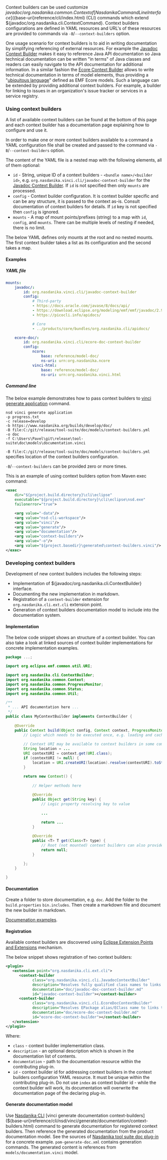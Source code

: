 Context builders can be used customize ${javadoc/org.nasdanika.common.Context} of [Nasdanika Command Line Interface](${base-uri}reference/cli/index.html) (CLI) commands which extend ${javadoc/org.nasdanika.cli.ContextCommand}.
Context builders configurations are defined in YAML resources and URL's of these resources are provided to commands via ``-B``/``--context-builders`` option.

One usage scenario for context builders is to aid in writing documentation by simplifying referencing of external resources. 
For example the [Javadoc Context Builder](org.nasdanika.vinci.cli/javadoc-context-builder.html) makes it easy to reference Java API documentation so Java technical documentation can be written "in terms" of Java classes
and readers can easily navigate to the API documentation for additional information.
In a similar fashion the [Ecore Context Builder](org.nasdanika.vinci.cli/ecore-doc-context-builder.html) allows to write technical documentation in terms of model elements, thus providing a "[ubiquitous language](https://martinfowler.com/bliki/UbiquitousLanguage.html)" defined as EMF Ecore models.
Such a language can be extended by providing additional context builders. For example, a builder for linking to issues in an organization's issue tracker or services in a service registry.

### Using context builders

A list of available context builders can be found at the bottom of this page and each context builder has a documentation page explaining how to configure and use it.

In order to make one or more context builders available to a command a YAML configuration file shall be created and passed to the command via ``-B``/``--context-builders`` option.

The content of the YAML file is a nested map with the following elements, all of them optional:

* ``id`` - String, unique ID of a context builders - ``<bundle name>/<builder id>``, e.g. ``org.nasdanika.vinci.cli/javadoc-context-builder`` for the [Javadoc Context Builder](org.nasdanika.vinci.cli/javadoc-context-builder.html). If ``id`` is not specified then only ``mounts`` are processed.
* ``config`` - Context builder configuration. It is context builder specific and can be any structure, it is passed to the context as-is. Consult documentation of context builders for details. If ``id`` key is not specified then ``config`` is ignored.
* ``mounts`` - A map of mount points/prefixes (string) to a map with ``id``, ``config``, and ``mounts``. There can be multiple levels of nesting if needed, there is no limit.  

The below YAML defines only mounts at the root and no nested mounts. The first context builder takes a list as its configuration and the second takes a map.

#### Examples

##### YAML file

```yaml
mounts:
    javadoc/:
        id: org.nasdanika.vinci.cli/javadoc-context-builder
        config:
            # Third-party
            - https://docs.oracle.com/javase/8/docs/api/
            - https://download.eclipse.org/modeling/emf/emf/javadoc/2.9.0/
            - https://picocli.info/apidocs/

            # Core
            - ../products/core/bundles/org.nasdanika.cli/apidocs/

    ecore-doc/:
        id: org.nasdanika.vinci.cli/ecore-doc-context-builder
        config:
            ncore:
                base: reference/model-doc/
                ns-uri: urn:org.nasdanika.ncore
            vinci-html:
                base: reference/model-doc/
                ns-uri: urn:org.nasdanika.vinci.html
```

##### Command line

The below example demonstrates how to pass context builders to [vinci generate application](${base-uri}reference/cli/nsd/vinci/generate/application.html) command.

```console
nsd vinci generate application 
-p progress.txt 
-c release=develop 
-b https://www.nasdanika.org/builds/develop/doc/ 
-B file:C:/git/release/tool-suite/doc/models/context-builders.yml 
-o doc 
-f C:\Users\Pavel\git\release\tool-suite\doc\models\documentation.vinci
``` 

``-B file:C:/git/release/tool-suite/doc/models/context-builders.yml`` specifies location of the context builders configuration. 

``-B``/``--context-builders`` can be provided zero or more times. 

This is an example of using context builders option from Maven exec command:

```xml
<exec
	dir="${project.build.directory}\cli\eclipse"
	executable="${project.build.directory}\cli\eclipse\nsd.exe" 
	failonerror="true">

	<arg value="-data"/>
	<arg value="nsd-cli-workspace"/>
	<arg value="vinci"/>
	<arg value="generate"/>
	<arg value="documentation"/>
	<arg value="context-builders"/>
	<arg value="-o"/>
	<arg value="${project.basedir}\generated\context-builders.vinci"/>
</exec>
```

### Developing context builders

Development of new context builders includes the following steps:

* Implementation of ${javadoc/org.nasdanika.cli.ContextBuilder} interface.
* Documenting the new implementation in markdown.  
* Registration of a ``context-builder`` extension for ``org.nasdanika.cli.ext.cli`` extension point.
* Generation of context builders documentation model to include into the documentation system.

#### Implementation

The below code snippet shows an structure of a context builder.
You can also take a look at linked sources of context builder implementations for concrete implementation examples.  

```java
package ...;

import org.eclipse.emf.common.util.URI;

import org.nasdanika.cli.ContextBuilder;
import org.nasdanika.common.Context;
import org.nasdanika.common.ProgressMonitor;
import org.nasdanika.common.Status;
import org.nasdanika.common.Util;

/**
 * ... API documentation here ...
 */
public class MyContextBuilder implements ContextBuilder {
	
	@Override
	public Context build(Object config, Context context, ProgressMonitor progressMonitor) {
		// Logic which needs to be executed once, e.g. loading and caching of information from remote systems.
		
		// Context URI may be available to context builders in some commands for resolving relative URL's.
		String location = ...  		
		URI contextURI = context.get(URI.class);
		if (contextURI != null) {
			location = URI.createURI(location).resolve(contextURI).toString();
		}
		
		return new Context() {
		
			// Helper methods here			

			@Override
			public Object get(String key) {
				// Logic property resolving key to value
				
				...
				
				return ... 
			}

			@Override
			public <T> T get(Class<T> type) {
				// Root (not mounted) context builders can also provide services
				return null;
			}
			
		};
	}

}
```   

#### Documentation

Create a folder to store documentation, e.g. ``doc``. Add the folder to the ``build.properties`` ``bin.includes``.
Then create a markdown file and document the new builder in markdown. 

[Documenation examples](https://github.com/Nasdanika/vinci/tree/master/cli/doc).

#### Registration

Available context builders are discovered using [Eclipse Extension Points and Extensions](https://www.vogella.com/tutorials/EclipseExtensionPoint/article.html) mechanism.

The below snippet shows registration of two context builders:

```xml
<plugin>
   <extension point="org.nasdanika.cli.ext.cli">
      <context-builder
            class="org.nasdanika.vinci.cli.JavadocContextBuilder"
            description="Resolves fully qualified class names to links to class Javadoc."
            documentation="doc/javadoc-doc-context-builder.md"
            id="javadoc-context-builder"></context-builder>
      <context-builder
            class="org.nasdanika.vinci.cli.EcoreDocContextBuilder"
            description="Resolves EPackage alias/EClass name to links to Ecore model documentation."
            documentation="doc/ecore-doc-context-builder.md"
            id="ecore-doc-context-builder"></context-builder>
   </extension>
</plugin>
```

Where:

* ``class`` - context builder implementation class.
* ``description`` - an optional description which is shown in the documentation list of contents.
* ``documentation`` - path to the documentation resource within the contributing plug-in.
* ``id`` - context builder id for addressing context builders in the context builders configuration YAML resource. It must be unique within the contributing plug-in. Do not use ``index`` as context builder id - while the context builder will work, its documentation will overwrite the documentation page of the declaring plug-in. 

#### Generate documentation model

Use [Nasdanika CLI](${base-uri}reference/cli/index.html) [vinci generate documentation context-builders](${base-uri}reference/cli/nsd/vinci/generate/documentation/context-builders.html) command to generate documentation for registered context builders. 
Then reference the generated documentation from the product documentation model. 
See the sources of [Nasdanika tool suite doc plug-in](https://github.com/Nasdanika/release/tree/master/tool-suite/doc) for a concrete example.
``pom-generate-doc.xml`` contains generation commands. The generated content is references from ``models/documentation.vinci`` model. 

